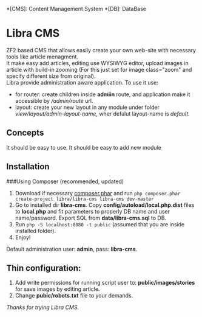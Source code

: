 *[CMS]: Content Management System
*[DB]: DataBase

Libra CMS
=======================
ZF2 based CMS that allows easily create your own web-site with necessary tools like article menagment.  
It make easy add articles, editing use WYSIWYG editor, upload images in article with build-in zooming
  (For this just set for image class="zoom" and specify different size from original).  
Libra provide administration aware application. To use it use:
-   for router: create children inside __admiin__ route, and application make it accessible by _/admin/route_ url.
-   layout: create your new layout in any module under folder _view/layout/admin-layout-name_, wher defalut layout-name is _default_.
  

Concepts
------------
It should be easy to use.
It should be easy to add new module


Installation
------------

###Using Composer (recommended, updated)

1. Download if necessary [composer.phar](http://getcomposer.org/download/) and 
   run `php composer.phar create-project libra/libra-cms libra-cms dev-master`
2. Go to installed dir __libra-cms__. Copy __config/autoload/local.php.dist__ files to __local.php__ and fit parameters
   to properly DB name and user name/password. Export SQL from __data/libra-cms.sql__ to DB.
3. Run `php -S localhost:8080 -t public` (assumed that you are inside installed folder).
4. Enjoy!

Default administration user: __admin__, pass: __libra-cms__.

Thin configuration:
-----------------
1. Add write permissions for running script user to:
   __public/images/stories__ for save images by editing article.
2. Change __pubic/robots.txt__ file to your demands.

*Thanks for trying Libra CMS.*